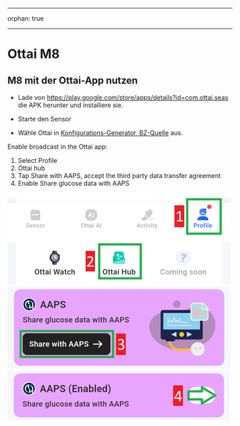 - - -
orphan: true
- - -

# Ottai M8


## M8 mit der Ottai-App nutzen

-   Lade von <https://play.google.com/store/apps/details?id=com.ottai.seas> die APK herunter und installiere sie.

-   Starte den Sensor

- Wähle Ottai in [Konfigurations-Generator, BZ-Quelle](#Config-Builder-bg-source) aus.

Enable broadcast in the Ottai app:

1. Select Profile
2. Ottai hub
3. Tap Share with AAPS, accept the third party data transfer agreement
4. Enable Share glucose data with AAPS

![Ottai](../images/Ottai.png)
